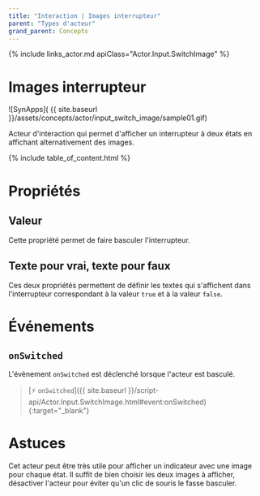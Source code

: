 ```yaml
---
title: "Interaction | Images interrupteur"
parent: "Types d'acteur"
grand_parent: Concepts
---
```


{% include links_actor.md apiClass="Actor.Input.SwitchImage" %}

# Images interrupteur

![SynApps]( {{ site.baseurl }}/assets/concepts/actor/input_switch_image/sample01.gif)

Acteur d'interaction qui permet d'afficher un interrupteur à deux états en affichant alternativement des images.

{% include table_of_content.html %}

# Propriétés

## Valeur

Cette propriété permet de faire basculer l'interrupteur.

## Texte pour vrai, texte pour faux

Ces deux propriétés permettent de définir les textes qui s'affichent dans l'interrupteur correspondant à la valeur `true` et à la valeur `false`.

# Événements

## `onSwitched`

L'évènement `onSwitched` est déclenché lorsque l'acteur est basculé.

> [⚡ `onSwitched`]({{ site.baseurl }}/script-api/Actor.Input.SwitchImage.html#event:onSwitched){:target="_blank"}


# Astuces

Cet acteur peut être très utile pour afficher un indicateur avec une image pour chaque état. Il suffit de bien choisir les deux images à afficher, désactiver l'acteur pour éviter qu'un clic de souris le fasse basculer.
